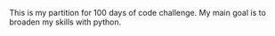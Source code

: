 This is my partition for 100 days of code challenge. My main goal is to broaden my skills with python.
